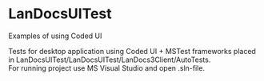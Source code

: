 # LanDocsUITest
Examples of using Coded UI

Tests for desktop application using Coded UI + MSTest frameworks placed in LanDocsUITest/LanDocsUITest/LanDocs3Client/AutoTests.  
For running project use MS Visual Studio and open .sln-file.
